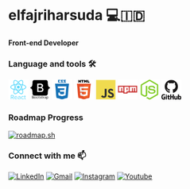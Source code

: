 # elfajriharsuda 💻🇮🇩
<strong>Front-end Developer</strong>

### Language and tools 🛠
<div>
<!--   <img src="https://github.com/devicons/devicon/blob/master/icons/java/java-original-wordmark.svg" title="Java" alt="Java" width="40" height="40"/> -->
  <a href="https://react.dev/" ><img src="https://github.com/devicons/devicon/blob/master/icons/react/react-original-wordmark.svg" title="React" alt="React" width="40" height="40"/></a>
<!--   <img src="https://github.com/devicons/devicon/blob/master/icons/spring/spring-original-wordmark.svg" title="Spring" alt="Spring" width="40" height="40"/> -->
<!--   <img src="https://github.com/devicons/devicon/blob/master/icons/materialui/materialui-original.svg" title="Material UI" alt="Material UI" width="40" height="40"/> -->
<!--   <img src="https://github.com/devicons/devicon/blob/master/icons/flutter/flutter-original.svg" title="Flutter" alt="Flutter" width="40" height="40"/> -->
<!--   <img src="https://github.com/devicons/devicon/blob/master/icons/redux/redux-original.svg" title="Redux" alt="Redux " width="40" height="40"/> -->
  <img src="https://github.com/devicons/devicon/blob/master/icons/bootstrap/bootstrap-plain-wordmark.svg" title="bootstrap" alt="bootstrap"width="40" height="40"/> 
  <img src="https://github.com/devicons/devicon/blob/master/icons/css3/css3-plain-wordmark.svg"  title="CSS3" alt="CSS" width="40" height="40"/>
  <img src="https://github.com/devicons/devicon/blob/master/icons/html5/html5-original-wordmark.svg" title="HTML5" alt="HTML" width="40" height="40"/>
  <img src="https://github.com/devicons/devicon/blob/master/icons/javascript/javascript-original.svg" title="JavaScript" alt="JavaScript" width="40" height="40"/>
<!--   <img src="https://github.com/devicons/devicon/blob/master/icons/firebase/firebase-plain-wordmark.svg" title="Firebase" alt="Firebase" width="40" height="40"/> -->
<!--   <img src="https://github.com/devicons/devicon/blob/master/icons/gatsby/gatsby-original.svg" title="Gatsby"  alt="Gatsby" width="40" height="40"/> -->
<!--   <img src="https://github.com/devicons/devicon/blob/master/icons/mysql/mysql-original-wordmark.svg" title="MySQL"  alt="MySQL" width="40" height="40"/> -->
  <img src="https://github.com/devicons/devicon/blob/master/icons/npm/npm-original-wordmark.svg" title="npm" alt="npm" width="40" height="40"/>
  <img src="https://github.com/devicons/devicon/blob/master/icons/nodejs/nodejs-original.svg" title="NodeJS" alt="NodeJS" width="40" height="40"/>
<!--   <img src="https://github.com/devicons/devicon/blob/master/icons/amazonwebservices/amazonwebservices-plain-wordmark.svg" title="AWS" alt="AWS" width="40" height="40"/> -->
  <img src="https://github.com/devicons/devicon/blob/master/icons/github/github-original-wordmark.svg" title="Git" **alt="Git" width="40" height="40"/>
</div>

### Roadmap Progress
<a href="https://roadmap.sh"><img src="https://api.roadmap.sh/v1-badge/wide/655db70968ca60261363e3ef?variant=dark&roadmaps=frontend%2Cjavascript%2Creact" alt="roadmap.sh"/></a>

### Connect with me 📫
[![LinkedIn](https://img.shields.io/badge/-LinkedIn-blue?style=flat-circle&logo=Linkedin&logoColor=white&link=https://www.linkedin.com/elfajriharsuda)](https://www.linkedin.com/elfajriharsuda)
[![Gmail](https://img.shields.io/badge/-Gmail-D14836?style=flat-circle&logo=Gmail&logoColor=white&link=mailto:elfajri.harsuda@gmail.com)](mailto:elfajri.harsuda@gmail.com)
[![Instagram](https://img.shields.io/badge/-Instagram-E4405F?style=flat-circle&logo=instagram&logoColor=white&link=https://www.instagram.com/elfajriharsuda)](https://www.instagram.com/elfajriharsuda)
[![Youtube](https://img.shields.io/badge/-Youtube-FF0000?style=flat-circle&logo=youtube&logoColor=white&link=https://youtube.com/channel/UCIwu4jGs4CytxqCDLyX2z4A)](https://youtube.com/channel/UCIwu4jGs4CytxqCDLyX2z4A)

<!--
Here are some ideas to get you started:

- 🔭 I’m currently working on ...
- 🌱 I’m currently learning ...
- 👯 I’m looking to collaborate on ...
- 🤔 I’m looking for help with ...
- 💬 Ask me about ...
- 📫 How to reach me: ...
- 😄 Pronouns: ...
- ⚡ Fun fact: ...
-->
